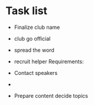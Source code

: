 # Task list

- Finalize club name

- club go official

- spread the word

- recruit helper
Requirements: 


- Contact speakers
-  

- Prepare content
decide topics


